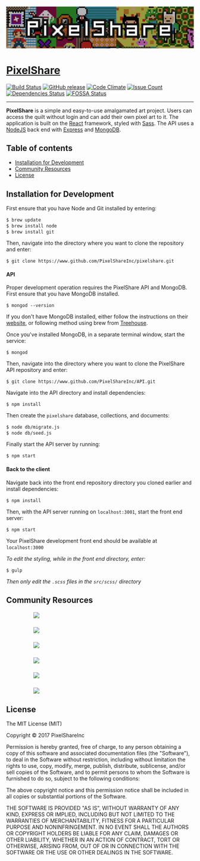 ![PixelShare](readme-src/banner.png)

# [PixelShare](https://github.com/PixelShareInc/pixelshare "PixelShare")

[![Build Status](https://travis-ci.org/PixelShareInc/pixelshare.svg?branch=master)](https://travis-ci.org/PixelShareInc/pixelshare)
[![GitHub release](https://img.shields.io/github/release/PixelShareInc/pixelshare.svg)]()
[![Code Climate](https://codeclimate.com/github/PixelShareInc/pixelshare/badges/gpa.svg)](https://codeclimate.com/github/PixelShareInc/pixelshare)
[![Issue Count](https://codeclimate.com/github/PixelShareInc/pixelshare/badges/issue_count.svg)](https://codeclimate.com/github/PixelShareInc/pixelshare)
[![Dependencies Status](https://david-dm.org/PixelShareInc/pixelshare.svg)](https://david-dm.org/PixelShareInc/pixelshare)
[![FOSSA Status](https://app.fossa.io/api/projects/git%2Bgithub.com%2FPixelShareInc%2Fpixelshare.svg?type=shield)](https://app.fossa.io/projects/git%2Bgithub.com%2FPixelShareInc%2Fpixelshare?ref=badge_shield)

---

**PixelShare** is a simple and easy-to-use amalgamated art project. Users can access the quilt without login and can add their own pixel art to it. The application is built on the [React](https://reactjs.org/) framework, styled with [Sass](https://sass-lang.com). The API uses a [NodeJS](https://nodejs.org) back end with [Express](https://expressjs.com) and [MongoDB](https://mongodb.com).  

<!-- ![Screenshot](readme-src/screenshot.png) -->

## Table of contents

- [Installation for Development](#Installation)
- [Community Resources](#Resources)
- [License](#License)

## <a name="Installation"><a>Installation for Development

First ensure that you have Node and Git installed by entering:

```
$ brew update
$ brew install node
$ brew install git
```

Then, navigate into the directory where you want to clone the repository and enter:

```
$ git clone https://www.github.com/PixelShareInc/pixelshare.git
```

#### API

Proper development operation requires the PixelShare API and MongoDB. First ensure that you have MongoDB installed.

```
$ mongod --version
```

If you don't have MongoDB installed, either follow the instructions on their [website](https://docs.mongodb.com/manual/tutorial/install-mongodb-on-os-x/), or following method using brew from [Treehouse](https://treehouse.github.io/installation-guides/mac/mongo-mac.html).

Once you've installed MongoDB, in a separate terminal window, start the service:

```
$ mongod
```

Then, navigate into the directory where you want to clone the PixelShare API repository and enter:

```
$ git clone https://www.github.com/PixelShareInc/API.git
```

Navigate into the API directory and install dependencies:

```
$ npm install
```

Then create the `pixelshare` database, collections, and documents:

```
$ node db/migrate.js
$ node db/seed.js
```

Finally start the API server by running:

```
$ npm start
```

#### Back to the client

Navigate back into the front end repository directory you cloned earlier and install dependencies:

```
$ npm install
```

Then, with the API server running on `localhost:3001`, start the front end server:

```
$ npm start
```

Your PixelShare development front end should be available at `localhost:3000`


*To edit the styling, while in the front end directory, enter:*

```
$ gulp
```

*Then only edit the `.scss` files in the `src/scss/` directory*

## <a name="Resources"><a>Community Resources


##### &emsp;&emsp;&emsp;&emsp;&emsp; [<img src="https://realpython.com/images/react.png" height="50" align="top">](https://reactjs.org)
##### &emsp;&emsp;&emsp;&emsp;&emsp; [<img src="http://sass-lang.com/assets/img/styleguide/color-1c4aab2b.png" height="50" align="top">](http://sass-lang.com)
##### &emsp;&emsp;&emsp;&emsp;&emsp; [<img src="https://jwt.io/assets/logo.svg" height="50" align="top">](http://www.jwt.io)
##### &emsp;&emsp;&emsp;&emsp;&emsp; [<img src="https://upload.wikimedia.org/wikipedia/commons/thumb/7/7e/Node.js_logo_2015.svg/591px-Node.js_logo_2015.svg.png" height="50" align="top">](https://nodejs.org)
##### &emsp;&emsp;&emsp;&emsp;&emsp; [<img src="http://www.amt.in/img/services/express.png" height="50" align="top">](https://expressjs.com)
##### &emsp;&emsp;&emsp;&emsp;&emsp; [<img src="https://webassets.mongodb.com/_com_assets/cms/MongoDB-Logo-5c3a7405a85675366beb3a5ec4c032348c390b3f142f5e6dddf1d78e2df5cb5c.png" height="50" align="top">](https://mongodb.com)

## <a name="License"><a>License

The MIT License (MIT)

Copyright &copy; 2017 PixelShareInc

Permission is hereby granted, free of charge, to any person obtaining a copy of this software and associated documentation files (the "Software"), to deal in the Software without restriction, including without limitation the rights to use, copy, modify, merge, publish, distribute, sublicense, and/or sell copies of the Software, and to permit persons to whom the Software is furnished to do so, subject to the following conditions:

The above copyright notice and this permission notice shall be included in all copies or substantial portions of the Software.

THE SOFTWARE IS PROVIDED "AS IS", WITHOUT WARRANTY OF ANY KIND, EXPRESS OR IMPLIED, INCLUDING BUT NOT LIMITED TO THE WARRANTIES OF MERCHANTABILITY, FITNESS FOR A PARTICULAR PURPOSE AND NONINFRINGEMENT. IN NO EVENT SHALL THE AUTHORS OR COPYRIGHT HOLDERS BE LIABLE FOR ANY CLAIM, DAMAGES OR OTHER LIABILITY, WHETHER IN AN ACTION OF CONTRACT, TORT OR OTHERWISE, ARISING FROM, OUT OF OR IN CONNECTION WITH THE SOFTWARE OR THE USE OR OTHER DEALINGS IN THE SOFTWARE.

